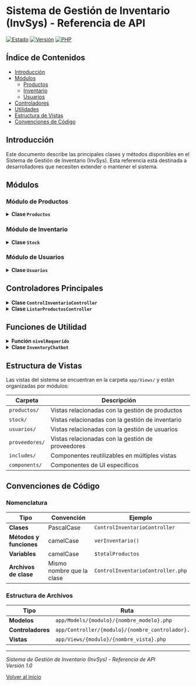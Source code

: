 # Sistema de Gestión de Inventario (InvSys) - Referencia de API

[![Estado](https://img.shields.io/badge/Estado-Activo-success)]()
[![Versión](https://img.shields.io/badge/Versión-1.0-blue)]()
[![PHP](https://img.shields.io/badge/PHP-7.4+-purple)]()

## Índice de Contenidos

- [Introducción](#introducción)
- [Módulos](#módulos)
  - [Productos](#módulo-de-productos)
  - [Inventario](#módulo-de-inventario)
  - [Usuarios](#módulo-de-usuarios)
- [Controladores](#controladores-principales)
- [Utilidades](#funciones-de-utilidad)
- [Estructura de Vistas](#estructura-de-vistas)
- [Convenciones de Código](#convenciones-de-código)

## Introducción

Este documento describe las principales clases y métodos disponibles en el Sistema de Gestión de Inventario (InvSys). Esta referencia está destinada a desarrolladores que necesiten extender o mantener el sistema.

## Módulos

### Módulo de Productos

<details>
<summary><strong>Clase <code>Productos</code></strong></summary>

**Ubicación**: `app/Models/productos/productos.php`

#### Métodos Principales

| Método | Descripción |
|--------|-------------|
| `__construct($conn)` | Inicializa el modelo con la conexión a la base de datos. |
| `validarProducto($id_producto)` | Verifica si un producto existe en la base de datos. |
| `obtenerProductos()` | Retorna todos los productos activos. |
| `obtenerProductosConPaginacion($limit, $offset)` | Retorna productos con paginación para mostrar en listados. |
| `contarTotalProductos()` | Cuenta el número total de productos activos en el sistema. |
| `eliminarProducto($id_producto)` | Realiza una eliminación lógica de un producto (cambia su estado a inactivo). |

```php
// Ejemplo de uso
$productos = new Productos($conn);
$listaProductos = $productos->obtenerProductos();
```
</details>

### Módulo de Inventario

<details>
<summary><strong>Clase <code>Stock</code></strong></summary>

**Ubicación**: `app/Models/stock/stock.php`

#### Métodos Principales

| Método | Descripción |
|--------|-------------|
| `__construct($conn)` | Inicializa el modelo con la conexión a la base de datos. |
| `verInventario($id_almacen)` | Retorna el inventario completo de un almacén específico. |
| `obtenerAlmacenes()` | Retorna la lista de todos los almacenes disponibles. |
| `obtenerMovimientosRecientes()` | Retorna los últimos movimientos de inventario registrados. |
| `obtenerProductosBajoStock()` | Retorna productos que están por debajo del nivel mínimo de stock. |

```php
// Ejemplo de uso
$stock = new Stock($conn);
$inventario = $stock->verInventario(1); // Inventario del almacén con ID 1
```
</details>

### Módulo de Usuarios

<details>
<summary><strong>Clase <code>Usuarios</code></strong></summary>

**Ubicación**: `app/Models/usuarios/usuarios.php`

#### Métodos Principales

| Método | Descripción |
|--------|-------------|
| `__construct($conn)` | Inicializa el modelo con la conexión a la base de datos. |
| `validarUsuario($email, $password)` | Verifica las credenciales de un usuario para el inicio de sesión. |
| `crearUsuario($nombre, $apellido, $email, $password, $nivel_acceso)` | Crea un nuevo usuario en el sistema. |
| `actualizarUsuario($id_usuario, $nombre, $apellido, $email, $nivel_acceso)` | Actualiza la información de un usuario existente. |
| `cambiarPassword($id_usuario, $nueva_password)` | Actualiza la contraseña de un usuario. |

```php
// Ejemplo de uso
$usuarios = new Usuarios($conn);
$resultado = $usuarios->validarUsuario('usuario@ejemplo.com', 'contraseña');
```
</details>

## Controladores Principales

<details>
<summary><strong>Clase <code>ControlInventarioController</code></strong></summary>

**Ubicación**: `app/Controller/stock/verInventarioController.php`

#### Métodos Principales

| Método | Descripción |
|--------|-------------|
| `__construct($conn)` | Inicializa el controlador con la conexión a la base de datos. |
| `verInventario()` | Procesa la solicitud para ver el inventario de un almacén específico. |
| `obtenerListas()` | Obtiene las listas necesarias para mostrar en el formulario de stock. |

```php
// Ejemplo de uso
$controlador = new ControlInventarioController($conn);
$datos = $controlador->verInventario();
```
</details>

<details>
<summary><strong>Clase <code>ListarProductosController</code></strong></summary>

**Ubicación**: `app/Controller/productos/listarProductosController.php`

#### Métodos Principales

| Método | Descripción |
|--------|-------------|
| `__construct($conn)` | Inicializa el controlador con la conexión a la base de datos. |
| `listarProductos()` | Procesa la solicitud para listar productos con paginación. |

```php
// Ejemplo de uso
$controlador = new ListarProductosController($conn);
$datos = $controlador->listarProductos();
```
</details>

## Funciones de Utilidad

<details>
<summary><strong>Función <code>nivelRequerido</code></strong></summary>

**Ubicación**: `config/funciones.php`

```php
nivelRequerido($nivel_minimo)
```

Verifica si el usuario actual tiene el nivel de acceso requerido para acceder a una funcionalidad.

```php
// Ejemplo de uso
if (nivelRequerido(2)) {
    // El usuario tiene acceso a esta funcionalidad
}
```
</details>

<details>
<summary><strong>Clase <code>InventoryChatbot</code></strong></summary>

**Ubicación**: `chatbot_ollama.php`

#### Métodos Principales

| Método | Descripción |
|--------|-------------|
| `__construct()` | Inicializa el chatbot con la conexión a la base de datos y configura el prompt del sistema. |
| `processQuery($query)` | Procesa una consulta en lenguaje natural y devuelve la respuesta. |

```php
// Ejemplo de uso
$chatbot = new InventoryChatbot();
$respuesta = $chatbot->processQuery('¿Cuántos productos tenemos en stock?');
```
</details>

## Estructura de Vistas

Las vistas del sistema se encuentran en la carpeta `app/Views/` y están organizadas por módulos:

| Carpeta | Descripción |
|---------|-------------|
| `productos/` | Vistas relacionadas con la gestión de productos |
| `stock/` | Vistas relacionadas con la gestión de inventario |
| `usuarios/` | Vistas relacionadas con la gestión de usuarios |
| `proveedores/` | Vistas relacionadas con la gestión de proveedores |
| `includes/` | Componentes reutilizables en múltiples vistas |
| `components/` | Componentes de UI específicos |

## Convenciones de Código

### Nomenclatura

| Tipo | Convención | Ejemplo |
|------|------------|--------|
| **Clases** | PascalCase | `ControlInventarioController` |
| **Métodos y funciones** | camelCase | `verInventario()` |
| **Variables** | camelCase | `$totalProductos` |
| **Archivos de clase** | Mismo nombre que la clase | `ControlInventarioController.php` |

### Estructura de Archivos

| Tipo | Ruta |
|------|------|
| **Modelos** | `app/Models/{modulo}/{nombre_modelo}.php` |
| **Controladores** | `app/Controller/{modulo}/{nombre_controlador}.php` |
| **Vistas** | `app/Views/{modulo}/{nombre_vista}.php` |

---

*Sistema de Gestión de Inventario (InvSys) - Referencia de API*  
*Versión 1.0*

[Volver al inicio](#sistema-de-gestión-de-inventario-invsys---referencia-de-api)